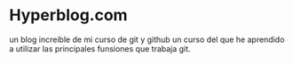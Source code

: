 # Hyperblog.com
un blog increible de mi curso de git y github
un curso del que he aprendido a utilizar las principales funsiones que trabaja git. 


